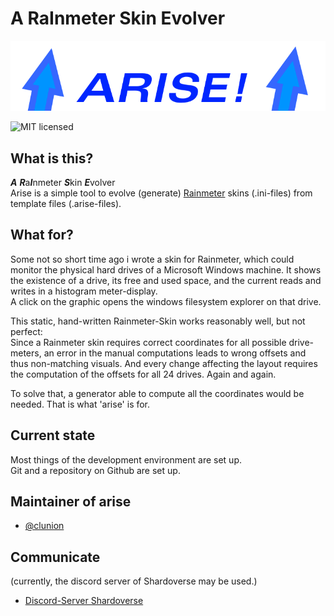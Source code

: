 # A RaInmeter Skin Evolver

![arise](https://raw.githubusercontent.com/clunion/arise/main/resources/arise-title.png)

![MIT licensed](https://img.shields.io/badge/license-MIT-blue.svg)

## What is this?

***A*** ***R***a***I***nmeter ***S***kin ***E***volver  
Arise is a simple tool to evolve (generate) [Rainmeter](https://www.rainmeter.net/) skins (.ini-files) from template files (.arise-files).

## What for?

Some not so short time ago i wrote a skin for Rainmeter, which could monitor the physical hard drives of a Microsoft Windows machine.
It shows the existence of a drive, its free and used space, and the current reads and writes in a histogram meter-display.  
A click on the graphic opens the windows filesystem explorer on that drive.

This static, hand-written Rainmeter-Skin works reasonably well, but not perfect:  
Since a Rainmeter skin requires correct coordinates for all possible drive-meters, an error in the manual computations leads to wrong offsets and thus
non-matching visuals. And every change affecting the layout requires the computation of the offsets for all 24 drives. Again and again.  

To solve that, a generator able to compute all the coordinates would be needed. That is what 'arise' is for.

## Current state

Most things of the development environment are set up.  
Git and a repository on Github are set up.  

## Maintainer of arise

* [@clunion](https://github.com/clunion)

## Communicate

(currently, the discord server of Shardoverse may be used.)

* [Discord-Server Shardoverse](https://discord.gg/PWAtRU)
